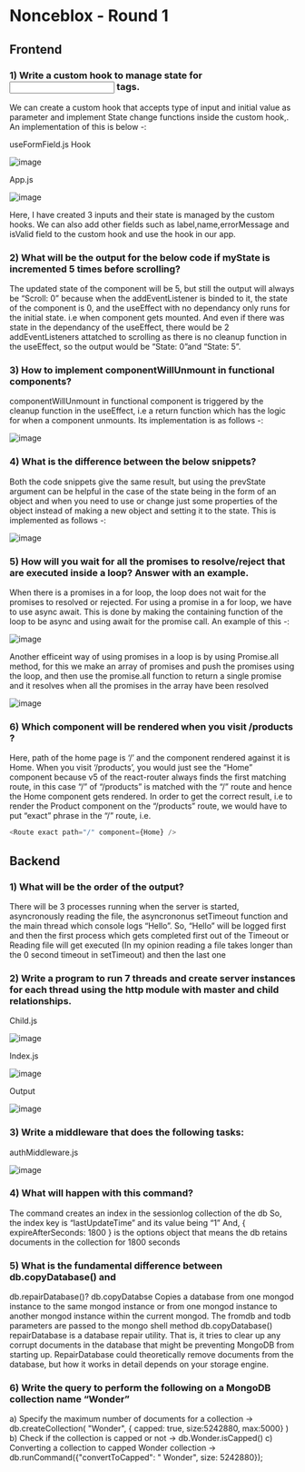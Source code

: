 # 			                                  Nonceblox - Round 1



## Frontend

### 1) Write a custom hook to manage state for <input> tags.
We can create a custom hook that accepts type of input and initial value as parameter and implement State change functions inside the custom hook,.
An implementation of this is below -:

useFormField.js Hook

![image](https://user-images.githubusercontent.com/82509612/162847628-3a8cf782-5620-42db-b254-e19683af7e12.png)


App.js

![image](https://user-images.githubusercontent.com/82509612/162847663-952dade2-df72-49ea-8150-71be902d4e17.png)

Here, I have created 3 inputs and their state is managed by the custom hooks. We can also add other fields such as label,name,errorMessage and isValid field to the custom hook and use the hook in our app.

### 2) What will be the output for the below code if myState is incremented 5 times before scrolling?
The updated state of the component will be 5, but still the output will always be “Scroll: 0” because when the addEventListener is binded to it, the state of the component is 0, and the useEffect with no dependancy only runs for the initial state. i.e when component gets mounted. And even if there was state in the dependancy of the useEffect, there would be 2 addEventListeners attatched to scrolling as there is no cleanup function in the useEffect, so the output would be “State: 0”and “State: 5”.

### 3) How to implement componentWillUnmount in functional components?
componentWillUnmount in functional component is triggered by the cleanup function in the useEffect, i.e a return function which has the logic for when a component unmounts.
Its implementation is as follows -:

![image](https://user-images.githubusercontent.com/82509612/162847710-faa1950a-120c-435d-b55c-5f0196a5a59a.png)

### 4) What is the difference between the below snippets?
Both the code snippets give the same result, but using the prevState argument can be helpful in the case of the state being in the form of an object and when you need to use or change just some properties of the object instead of making a new object and setting it to the state.
This is implemented as follows -:

![image](https://user-images.githubusercontent.com/82509612/162847739-b6eb4365-8bca-4f73-8b9a-381126e8125e.png)

### 5) How will you wait for all the promises to resolve/reject that are executed inside a loop? Answer with an example.
When there is a promises in a for loop, the loop does not wait for the promises to resolved or rejected. For using a promise in a for loop, we have to use async await. This is done by making the containing function of the loop to be async and using await for the promise call.
An example of this -:

![image](https://user-images.githubusercontent.com/82509612/162847767-f76507d6-b09e-4453-b538-44d9d19d3330.png)

Another efficeint way of using promises in a loop is by using Promise.all method, for this we make an array of promises and push the promises using the loop, and then use the promise.all function to return a single promise and it resolves when all the promises in the array have been resolved

![image](https://user-images.githubusercontent.com/82509612/162847794-bdb2b7d0-394d-42fc-bb7e-400fd77d1194.png)

### 6) Which component will be rendered when you visit /products ?
Here, path of the home page is ‘/’ and the component rendered against it is Home. When you visit ‘/products’, you would just see the “Home” component because v5 of the react-router always finds the first matching route, in this case “/” of “/products” is matched with the “/” route and hence the Home component gets rendered. In order to get the correct result, i.e to render the Product component on the “/products” route, we would have to put “exact” phrase in the “/” route, i.e. 
```javascript
<Route exact path="/" component={Home} />
```


## Backend

### 1) What will be the order of the output?
There will be 3 processes running when the server is started, asyncronously reading the file, the asyncrononus setTimeout function and the main thread which console logs “Hello”. So, “Hello” will be logged first and then the first process which gets completed first out of the Timeout or Reading file will get executed (In my opinion reading a file takes longer than the 0 second timeout in setTimeout) and then the last one

### 2) Write a program to run 7 threads and create server instances for each thread using the http module with master and child relationships.
Child.js

![image](https://user-images.githubusercontent.com/82509612/162847815-809abf11-0347-4aba-8341-0e3dafbc3f68.png)

Index.js

![image](https://user-images.githubusercontent.com/82509612/162847828-731290db-6bae-4410-8e4c-f8ac0751da8c.png)

Output 

![image](https://user-images.githubusercontent.com/82509612/162847843-8846a183-bce0-4b7f-b478-b57554b482d2.png)

### 3) Write a middleware that does the following tasks:
authMiddleware.js

![image](https://user-images.githubusercontent.com/82509612/162847854-a8fd4e00-f1e0-4f3c-a232-3b01e76c0b3f.png)

### 4) What will happen with this command?
The command creates an index in the sessionlog collection of the db
So, the index key is “lastUpdateTime” and its value being “1”
And, { expireAfterSeconds: 1800 } is the options object that means the db retains documents in the collection for 1800 seconds

### 5) What is the fundamental difference between db.copyDatabase() and
db.repairDatabase()?
db.copyDatabse Copies a database from one mongod instance to the same mongod instance or from one mongod instance to another mongod instance within the current mongod. The fromdb and todb parameters are passed to the mongo shell method db.copyDatabase()
repairDatabase is a database repair utility. That is, it tries to clear up any corrupt documents in the database that might be preventing MongoDB from starting up. RepairDatabase could theoretically remove documents from the database, but how it works in detail depends on your storage engine.

### 6) Write the query to perform the following on a MongoDB collection name “Wonder”
a) Specify the maximum number of documents for a collection
-> db.createCollection( "Wonder", { capped: true, size:5242880, max:5000} )
b) Check if the collection is capped or not 
-> db.Wonder.isCapped()
c) Converting a collection to capped Wonder collection
-> db.runCommand({"convertToCapped": " Wonder", size: 5242880});
